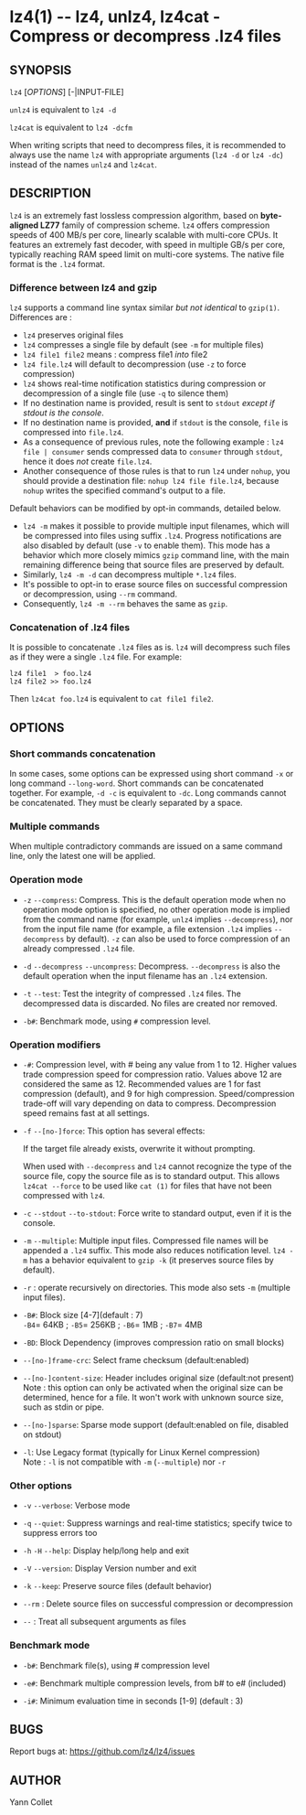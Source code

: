 lz4(1) -- lz4, unlz4, lz4cat - Compress or decompress .lz4 files
================================================================

SYNOPSIS
--------

`lz4` [*OPTIONS*] [-|INPUT-FILE] <OUTPUT-FILE>

`unlz4` is equivalent to `lz4 -d`

`lz4cat` is equivalent to `lz4 -dcfm`

When writing scripts that need to decompress files,
it is recommended to always use the name `lz4` with appropriate arguments
(`lz4 -d` or `lz4 -dc`) instead of the names `unlz4` and `lz4cat`.


DESCRIPTION
-----------

`lz4` is an extremely fast lossless compression algorithm,
based on **byte-aligned LZ77** family of compression scheme.
`lz4` offers compression speeds of 400 MB/s per core, linearly scalable with
multi-core CPUs.
It features an extremely fast decoder, with speed in multiple GB/s per core,
typically reaching RAM speed limit on multi-core systems.
The native file format is the `.lz4` format.

### Difference between lz4 and gzip

`lz4` supports a command line syntax similar _but not identical_ to `gzip(1)`.
Differences are :

  * `lz4` preserves original files
  * `lz4` compresses a single file by default (see `-m` for multiple files)
  * `lz4 file1 file2` means : compress file1 _into_ file2
  * `lz4 file.lz4` will default to decompression (use `-z` to force compression)
  * `lz4` shows real-time notification statistics
     during compression or decompression of a single file
     (use `-q` to silence them)
  * If no destination name is provided, result is sent to `stdout`
    _except if stdout is the console_.
  * If no destination name is provided, __and__ if `stdout` is the console,
    `file` is compressed into `file.lz4`.
  * As a consequence of previous rules, note the following example :
    `lz4 file | consumer` sends compressed data to `consumer` through `stdout`,
    hence it does _not_ create `file.lz4`.
  * Another consequence of those rules is that to run `lz4` under `nohup`,
    you should provide a destination file: `nohup lz4 file file.lz4`,
    because `nohup` writes the specified command's output to a file.

Default behaviors can be modified by opt-in commands, detailed below.

  * `lz4 -m` makes it possible to provide multiple input filenames,
    which will be compressed into files using suffix `.lz4`.
    Progress notifications are also disabled by default (use `-v` to enable them).
    This mode has a behavior which more closely mimics `gzip` command line,
    with the main remaining difference being that source files are preserved by default.
  * Similarly, `lz4 -m -d` can decompress multiple `*.lz4` files.
  * It's possible to opt-in to erase source files
    on successful compression or decompression, using `--rm` command.
  * Consequently, `lz4 -m --rm` behaves the same as `gzip`.

### Concatenation of .lz4 files

It is possible to concatenate `.lz4` files as is.
`lz4` will decompress such files as if they were a single `.lz4` file.
For example:

    lz4 file1  > foo.lz4
    lz4 file2 >> foo.lz4

Then `lz4cat foo.lz4` is equivalent to `cat file1 file2`.

OPTIONS
-------

### Short commands concatenation

In some cases, some options can be expressed using short command `-x`
or long command `--long-word`.
Short commands can be concatenated together.
For example, `-d -c` is equivalent to `-dc`.
Long commands cannot be concatenated.
They must be clearly separated by a space.

### Multiple commands

When multiple contradictory commands are issued on a same command line,
only the latest one will be applied.

### Operation mode

* `-z` `--compress`:
  Compress.
  This is the default operation mode when no operation mode option is
  specified, no other operation mode is implied from the command name
  (for example, `unlz4` implies `--decompress`),
  nor from the input file name
  (for example, a file extension `.lz4` implies  `--decompress` by default).
  `-z` can also be used to force compression of an already compressed
  `.lz4` file.

* `-d` `--decompress` `--uncompress`:
  Decompress.
  `--decompress` is also the default operation when the input filename has an
  `.lz4` extension.

* `-t` `--test`:
  Test the integrity of compressed `.lz4` files.
  The decompressed data is discarded.
  No files are created nor removed.

* `-b#`:
  Benchmark mode, using `#` compression level.

### Operation modifiers

* `-#`:
  Compression level, with # being any value from 1 to 12.
  Higher values trade compression speed for compression ratio.
  Values above 12 are considered the same as 12.
  Recommended values are 1 for fast compression (default),
  and 9 for high compression.
  Speed/compression trade-off will vary depending on data to compress.
  Decompression speed remains fast at all settings.

* `-f` `--[no-]force`:
  This option has several effects:

  If the target file already exists, overwrite it without prompting.

  When used with `--decompress` and `lz4` cannot recognize the type of
  the source file, copy the source file as is to standard output.
  This allows `lz4cat --force` to be used like `cat (1)` for files
  that have not been compressed with `lz4`.

* `-c` `--stdout` `--to-stdout`:
  Force write to standard output, even if it is the console.

* `-m` `--multiple`:
  Multiple input files.
  Compressed file names will be appended a `.lz4` suffix.
  This mode also reduces notification level.
  `lz4 -m` has a behavior equivalent to `gzip -k`
  (it preserves source files by default).

* `-r` :
  operate recursively on directories.
  This mode also sets `-m` (multiple input files).

* `-B#`:
  Block size \[4-7\](default : 7)<br/>
  `-B4`= 64KB ; `-B5`= 256KB ; `-B6`= 1MB ; `-B7`= 4MB

* `-BD`:
  Block Dependency (improves compression ratio on small blocks)

* `--[no-]frame-crc`:
  Select frame checksum (default:enabled)

* `--[no-]content-size`:
  Header includes original size (default:not present)<br/>
  Note : this option can only be activated when the original size can be
  determined, hence for a file. It won't work with unknown source size,
  such as stdin or pipe.

* `--[no-]sparse`:
  Sparse mode support (default:enabled on file, disabled on stdout)

* `-l`:
  Use Legacy format (typically for Linux Kernel compression)<br/>
  Note : `-l` is not compatible with `-m` (`--multiple`) nor `-r`

### Other options

* `-v` `--verbose`:
  Verbose mode

* `-q` `--quiet`:
  Suppress warnings and real-time statistics;
  specify twice to suppress errors too

* `-h` `-H` `--help`:
  Display help/long help and exit

* `-V` `--version`:
  Display Version number and exit

* `-k` `--keep`:
  Preserve source files (default behavior)

* `--rm` :
  Delete source files on successful compression or decompression

* `--` :
  Treat all subsequent arguments as files


### Benchmark mode

* `-b#`:
  Benchmark file(s), using # compression level

* `-e#`:
  Benchmark multiple compression levels, from b# to e# (included)

* `-i#`:
  Minimum evaluation time in seconds \[1-9\] (default : 3)


BUGS
----

Report bugs at: https://github.com/lz4/lz4/issues


AUTHOR
------

Yann Collet
